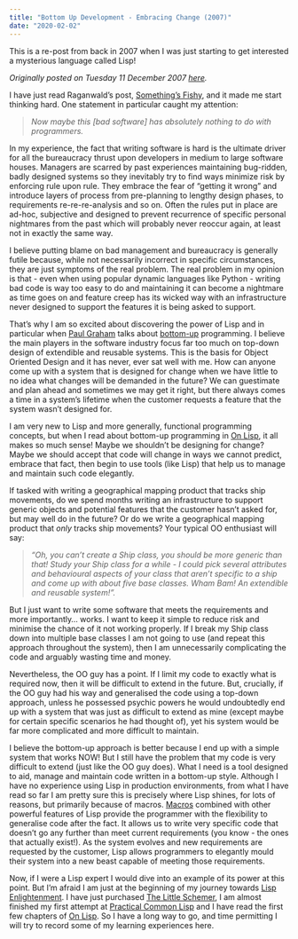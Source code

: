 ```yaml
---
title: "Bottom Up Development - Embracing Change (2007)"
date: "2020-02-02"
---
```


This is a re-post from back in 2007 when I was just starting to get interested a
mysterious language called Lisp!

<!-- end -->

<i>Originally posted on Tuesday 11 December 2007 [here](http://goldfish-geek.blogspot.com/2007/12/bottom-up-development-embracing-change.html).</i>

I have just read Raganwald’s post, [Something’s Fishy](http://weblog.raganwald.com/2007/12/somethings-fishy.html), and it made me start thinking hard. One statement in particular caught my attention:

> _Now maybe this [bad software] has absolutely nothing to do with programmers._

In my experience, the fact that writing software is hard is the ultimate driver
for all the bureaucracy thrust upon developers in medium to large software
houses. Managers are scarred by past experiences maintaining bug-ridden, badly
designed systems so they inevitably try to find ways minimize risk by enforcing
rule upon rule. They embrace the fear of “getting it wrong” and introduce layers
of process from pre-planning to lengthy design phases, to requirements
re-re-re-analysis and so on. Often the rules put in place are ad-hoc, subjective
and designed to prevent recurrence of specific personal nightmares from the past
which will probably never reoccur again, at least not in exactly the same way.

I believe putting blame on bad management and bureaucracy is generally futile because, while not necessarily incorrect in specific circumstances, they are just symptoms of the real problem. The real problem in my opinion is that - even when using popular dynamic languages like Python - writing bad code is way too easy to do and maintaining it can become a nightmare as time goes on and feature creep has its wicked way with an infrastructure never designed to support the features it is being asked to support.

That’s why I am so excited about discovering the power of Lisp and in particular when [Paul Graham](http://www.paulgraham.com/) talks about [bottom-up](http://www.paulgraham.com/progbot.html) programming. I believe the main players in the software industry focus far too much on top-down design of extendible and reusable systems. This is the basis for Object Oriented Design and it has never, ever sat well with me. How can anyone come up with a system that is designed for change when we have little to no idea what changes will be demanded in the future? We can guestimate and plan ahead and sometimes we may get it right, but there always comes a time in a system’s lifetime when the customer requests a feature that the system wasn’t designed for.

I am very new to Lisp and more generally, functional programming concepts, but when I read about bottom-up programming in [On Lisp](http://www.paulgraham.com/onlisp.html), it all makes so much sense! Maybe we shouldn’t be designing for change? Maybe we should accept that code will change in ways we cannot predict, embrace that fact, then begin to use tools (like Lisp) that help us to manage and maintain such code elegantly.

If tasked with writing a geographical mapping product that tracks ship movements, do we spend months writing an infrastructure to support generic objects and potential features that the customer hasn’t asked for, but may well do in the future? Or do we write a geographical mapping product that _only_ tracks ship movements? Your typical OO enthusiast will say:

> _“Oh, you can’t create a Ship class, you should be more generic than that! Study your Ship class for a while - I could pick several attributes and behavioural aspects of your class that aren’t specific to a ship and come up with about five base classes. Wham Bam! An extendible and reusable system!”._

But I just want to write some software that meets the requirements and more importantly… works. I want to keep it simple to reduce risk and minimise the chance of it not working properly. If I break my Ship class down into multiple base classes I am not going to use (and repeat this approach throughout the system), then I am unnecessarily complicating the code and arguably wasting time and money.

Nevertheless, the OO guy has a point. If I limit my code to exactly what is required now, then it will be difficult to extend in the future. But, crucially, if the OO guy had his way and generalised the code using a top-down approach, unless he possessed psychic powers he would undoubtedly end up with a system that was just as difficult to extend as mine (except maybe for certain specific scenarios he had thought of), yet his system would be far more complicated and more difficult to maintain.

I believe the bottom-up approach is better because I end up with a simple system that works NOW! But I still have the problem that my code is very difficult to extend (just like the OO guy does). What I need is a tool designed to aid, manage and maintain code written in a bottom-up style. Although I have no experience using Lisp in production environments, from what I have read so far I am pretty sure this is precisely where Lisp shines, for lots of reasons, but primarily because of macros. [Macros](http://en.wikipedia.org/wiki/Macro_%28computer_science%29#Lisp_macros) combined with other powerful features of Lisp provide the programmer with the flexibility to generalise code after the fact. It allows us to write very specific code that doesn’t go any further than meet current requirements (you know - the ones that actually exist!). As the system evolves and new requirements are requested by the customer, Lisp allows programmers to elegantly mould their system into a new beast capable of meeting those requirements.

Now, if I were a Lisp expert I would dive into an example of its power at this point. But I’m afraid I am just at the beginning of my journey towards [Lisp Enlightenment](http://www.defmacro.org/ramblings/lisp.html). I have just purchased [The Little Schemer](http://www.ccs.neu.edu/home/matthias/BTLS/), I am almost finished my first attempt at [Practical Common Lisp](http://www.gigamonkeys.com/book/) and I have read the first few chapters of [On Lisp](http://www.paulgraham.com/onlisp.html). So I have a long way to go, and time permitting I will try to record some of my learning experiences here.
